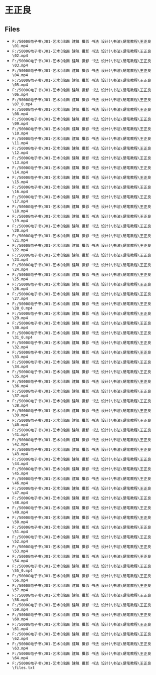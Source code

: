 # 王正良

## Files

- `F:/5000G电子书\J01-艺术(绘画 建筑 摄影 书法 设计)\书法\硬笔教程\王正良\01.mp4`
- `F:/5000G电子书\J01-艺术(绘画 建筑 摄影 书法 设计)\书法\硬笔教程\王正良\02.mp4`
- `F:/5000G电子书\J01-艺术(绘画 建筑 摄影 书法 设计)\书法\硬笔教程\王正良\03.mp4`
- `F:/5000G电子书\J01-艺术(绘画 建筑 摄影 书法 设计)\书法\硬笔教程\王正良\04.mp4`
- `F:/5000G电子书\J01-艺术(绘画 建筑 摄影 书法 设计)\书法\硬笔教程\王正良\05.mp4`
- `F:/5000G电子书\J01-艺术(绘画 建筑 摄影 书法 设计)\书法\硬笔教程\王正良\06.mp4`
- `F:/5000G电子书\J01-艺术(绘画 建筑 摄影 书法 设计)\书法\硬笔教程\王正良\07_0.mp4`
- `F:/5000G电子书\J01-艺术(绘画 建筑 摄影 书法 设计)\书法\硬笔教程\王正良\08.mp4`
- `F:/5000G电子书\J01-艺术(绘画 建筑 摄影 书法 设计)\书法\硬笔教程\王正良\09.mp4`
- `F:/5000G电子书\J01-艺术(绘画 建筑 摄影 书法 设计)\书法\硬笔教程\王正良\10.mp4`
- `F:/5000G电子书\J01-艺术(绘画 建筑 摄影 书法 设计)\书法\硬笔教程\王正良\11.mp4`
- `F:/5000G电子书\J01-艺术(绘画 建筑 摄影 书法 设计)\书法\硬笔教程\王正良\12.mp4`
- `F:/5000G电子书\J01-艺术(绘画 建筑 摄影 书法 设计)\书法\硬笔教程\王正良\13.mp4`
- `F:/5000G电子书\J01-艺术(绘画 建筑 摄影 书法 设计)\书法\硬笔教程\王正良\14.mp4`
- `F:/5000G电子书\J01-艺术(绘画 建筑 摄影 书法 设计)\书法\硬笔教程\王正良\15.mp4`
- `F:/5000G电子书\J01-艺术(绘画 建筑 摄影 书法 设计)\书法\硬笔教程\王正良\16.mp4`
- `F:/5000G电子书\J01-艺术(绘画 建筑 摄影 书法 设计)\书法\硬笔教程\王正良\17.mp4`
- `F:/5000G电子书\J01-艺术(绘画 建筑 摄影 书法 设计)\书法\硬笔教程\王正良\18.mp4`
- `F:/5000G电子书\J01-艺术(绘画 建筑 摄影 书法 设计)\书法\硬笔教程\王正良\19.mp4`
- `F:/5000G电子书\J01-艺术(绘画 建筑 摄影 书法 设计)\书法\硬笔教程\王正良\20.mp4`
- `F:/5000G电子书\J01-艺术(绘画 建筑 摄影 书法 设计)\书法\硬笔教程\王正良\21.mp4`
- `F:/5000G电子书\J01-艺术(绘画 建筑 摄影 书法 设计)\书法\硬笔教程\王正良\22.mp4`
- `F:/5000G电子书\J01-艺术(绘画 建筑 摄影 书法 设计)\书法\硬笔教程\王正良\23.mp4`
- `F:/5000G电子书\J01-艺术(绘画 建筑 摄影 书法 设计)\书法\硬笔教程\王正良\24.mp4`
- `F:/5000G电子书\J01-艺术(绘画 建筑 摄影 书法 设计)\书法\硬笔教程\王正良\25.mp4`
- `F:/5000G电子书\J01-艺术(绘画 建筑 摄影 书法 设计)\书法\硬笔教程\王正良\26.mp4`
- `F:/5000G电子书\J01-艺术(绘画 建筑 摄影 书法 设计)\书法\硬笔教程\王正良\27.mp4`
- `F:/5000G电子书\J01-艺术(绘画 建筑 摄影 书法 设计)\书法\硬笔教程\王正良\28_0.mp4`
- `F:/5000G电子书\J01-艺术(绘画 建筑 摄影 书法 设计)\书法\硬笔教程\王正良\29.mp4`
- `F:/5000G电子书\J01-艺术(绘画 建筑 摄影 书法 设计)\书法\硬笔教程\王正良\30.mp4`
- `F:/5000G电子书\J01-艺术(绘画 建筑 摄影 书法 设计)\书法\硬笔教程\王正良\31_0.mp4`
- `F:/5000G电子书\J01-艺术(绘画 建筑 摄影 书法 设计)\书法\硬笔教程\王正良\32.mp4`
- `F:/5000G电子书\J01-艺术(绘画 建筑 摄影 书法 设计)\书法\硬笔教程\王正良\33.mp4`
- `F:/5000G电子书\J01-艺术(绘画 建筑 摄影 书法 设计)\书法\硬笔教程\王正良\34.mp4`
- `F:/5000G电子书\J01-艺术(绘画 建筑 摄影 书法 设计)\书法\硬笔教程\王正良\35.mp4`
- `F:/5000G电子书\J01-艺术(绘画 建筑 摄影 书法 设计)\书法\硬笔教程\王正良\36.mp4`
- `F:/5000G电子书\J01-艺术(绘画 建筑 摄影 书法 设计)\书法\硬笔教程\王正良\37.mp4`
- `F:/5000G电子书\J01-艺术(绘画 建筑 摄影 书法 设计)\书法\硬笔教程\王正良\38.mp4`
- `F:/5000G电子书\J01-艺术(绘画 建筑 摄影 书法 设计)\书法\硬笔教程\王正良\39.mp4`
- `F:/5000G电子书\J01-艺术(绘画 建筑 摄影 书法 设计)\书法\硬笔教程\王正良\40.mp4`
- `F:/5000G电子书\J01-艺术(绘画 建筑 摄影 书法 设计)\书法\硬笔教程\王正良\41.mp4`
- `F:/5000G电子书\J01-艺术(绘画 建筑 摄影 书法 设计)\书法\硬笔教程\王正良\42.mp4`
- `F:/5000G电子书\J01-艺术(绘画 建筑 摄影 书法 设计)\书法\硬笔教程\王正良\43.mp4`
- `F:/5000G电子书\J01-艺术(绘画 建筑 摄影 书法 设计)\书法\硬笔教程\王正良\44.mp4`
- `F:/5000G电子书\J01-艺术(绘画 建筑 摄影 书法 设计)\书法\硬笔教程\王正良\45.mp4`
- `F:/5000G电子书\J01-艺术(绘画 建筑 摄影 书法 设计)\书法\硬笔教程\王正良\46.mp4`
- `F:/5000G电子书\J01-艺术(绘画 建筑 摄影 书法 设计)\书法\硬笔教程\王正良\47.mp4`
- `F:/5000G电子书\J01-艺术(绘画 建筑 摄影 书法 设计)\书法\硬笔教程\王正良\48.mp4`
- `F:/5000G电子书\J01-艺术(绘画 建筑 摄影 书法 设计)\书法\硬笔教程\王正良\49.mp4`
- `F:/5000G电子书\J01-艺术(绘画 建筑 摄影 书法 设计)\书法\硬笔教程\王正良\50.mp4`
- `F:/5000G电子书\J01-艺术(绘画 建筑 摄影 书法 设计)\书法\硬笔教程\王正良\51.mp4`
- `F:/5000G电子书\J01-艺术(绘画 建筑 摄影 书法 设计)\书法\硬笔教程\王正良\52.mp4`
- `F:/5000G电子书\J01-艺术(绘画 建筑 摄影 书法 设计)\书法\硬笔教程\王正良\53.mp4`
- `F:/5000G电子书\J01-艺术(绘画 建筑 摄影 书法 设计)\书法\硬笔教程\王正良\54.mp4`
- `F:/5000G电子书\J01-艺术(绘画 建筑 摄影 书法 设计)\书法\硬笔教程\王正良\55_0.mp4`
- `F:/5000G电子书\J01-艺术(绘画 建筑 摄影 书法 设计)\书法\硬笔教程\王正良\56.mp4`
- `F:/5000G电子书\J01-艺术(绘画 建筑 摄影 书法 设计)\书法\硬笔教程\王正良\57.mp4`
- `F:/5000G电子书\J01-艺术(绘画 建筑 摄影 书法 设计)\书法\硬笔教程\王正良\58.mp4`
- `F:/5000G电子书\J01-艺术(绘画 建筑 摄影 书法 设计)\书法\硬笔教程\王正良\59.mp4`
- `F:/5000G电子书\J01-艺术(绘画 建筑 摄影 书法 设计)\书法\硬笔教程\王正良\60.mp4`
- `F:/5000G电子书\J01-艺术(绘画 建筑 摄影 书法 设计)\书法\硬笔教程\王正良\61.mp4`
- `F:/5000G电子书\J01-艺术(绘画 建筑 摄影 书法 设计)\书法\硬笔教程\王正良\62.mp4`
- `F:/5000G电子书\J01-艺术(绘画 建筑 摄影 书法 设计)\书法\硬笔教程\王正良\63.mp4`
- `F:/5000G电子书\J01-艺术(绘画 建筑 摄影 书法 设计)\书法\硬笔教程\王正良\64.mp4`
- `F:/5000G电子书\J01-艺术(绘画 建筑 摄影 书法 设计)\书法\硬笔教程\王正良\files.txt`
